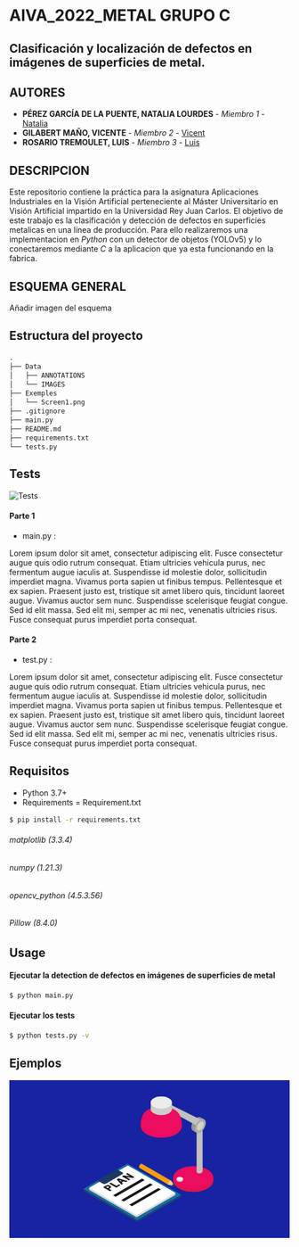 # AIVA_2022_METAL GRUPO C
## Clasificación y localización de defectos en imágenes de superficies de metal.

## AUTORES

* **PÉREZ GARCÍA DE LA PUENTE, NATALIA LOURDES** - *Miembro 1* - [Natalia](https://github.com/natalialperez)
* **GILABERT MAÑO, VICENTE** - *Miembro 2* - [Vicent](https://github.com/vgilabert94)
* **ROSARIO TREMOULET, LUIS** - *Miembro 3* - [Luis](https://github.com/Luisrosario2604)


## DESCRIPCION
Este repositorio contiene la práctica para la asignatura Aplicaciones Industriales en la Visión Artificial perteneciente al Máster Universitario en Visión Artificial impartido en la Universidad Rey Juan Carlos.
El objetivo de este trabajo es la clasificación y detección de defectos en superficies metalicas en una línea de producción. Para ello realizaremos una implementacion en *Python* con un detector de objetos (YOLOv5) y lo conectaremos mediante *C* a la aplicacion que ya esta funcionando en la fabrica.


## ESQUEMA GENERAL
Añadir imagen del esquema


## Estructura del proyecto

```
.
├── Data
│   ├── ANNOTATIONS
│   └── IMAGES
├── Exemples
│   └── Screen1.png
├── .gitignore
├── main.py
├── README.md
├── requirements.txt
└── tests.py
```

## Tests

![Tests](https://github.com/Luisrosario2604/AIVA_2022_METAL/actions/workflows/tests.yml/badge.svg)


#### Parte 1

* main.py :

Lorem ipsum dolor sit amet, consectetur adipiscing elit. Fusce consectetur augue quis odio rutrum consequat. Etiam ultricies vehicula purus, nec fermentum augue iaculis at. Suspendisse id molestie dolor, sollicitudin imperdiet magna. Vivamus porta sapien ut finibus tempus. Pellentesque et ex sapien. Praesent justo est, tristique sit amet libero quis, tincidunt laoreet augue. Vivamus auctor sem nunc. Suspendisse scelerisque feugiat congue. Sed id elit massa. Sed elit mi, semper ac mi nec, venenatis ultricies risus. Fusce consequat purus imperdiet porta consequat.

#### Parte 2

* test.py :

Lorem ipsum dolor sit amet, consectetur adipiscing elit. Fusce consectetur augue quis odio rutrum consequat. Etiam ultricies vehicula purus, nec fermentum augue iaculis at. Suspendisse id molestie dolor, sollicitudin imperdiet magna. Vivamus porta sapien ut finibus tempus. Pellentesque et ex sapien. Praesent justo est, tristique sit amet libero quis, tincidunt laoreet augue. Vivamus auctor sem nunc. Suspendisse scelerisque feugiat congue. Sed id elit massa. Sed elit mi, semper ac mi nec, venenatis ultricies risus. Fusce consequat purus imperdiet porta consequat.

## Requisitos

* Python 3.7+
* Requirements = Requirement.txt
```bash
$ pip install -r requirements.txt
```
###### matplotlib (3.3.4)
###### numpy (1.21.3)
###### opencv_python (4.5.3.56)
###### Pillow (8.4.0)

## Usage

#### Ejecutar la detection de defectos en imágenes de superficies de metal

```bash
$ python main.py
```

#### Ejecutar los tests

```bash
$ python tests.py -v
```

## Ejemplos

![Exemples](./Exemples/Screen1.png)



